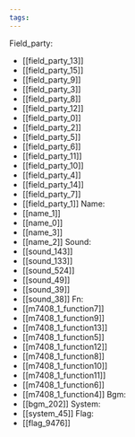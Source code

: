 ```yaml
---
tags:
---
```

Field_party:
- [[field_party_13]]
- [[field_party_15]]
- [[field_party_9]]
- [[field_party_3]]
- [[field_party_8]]
- [[field_party_12]]
- [[field_party_0]]
- [[field_party_2]]
- [[field_party_5]]
- [[field_party_6]]
- [[field_party_11]]
- [[field_party_10]]
- [[field_party_4]]
- [[field_party_14]]
- [[field_party_7]]
- [[field_party_1]]
Name:
- [[name_1]]
- [[name_0]]
- [[name_3]]
- [[name_2]]
Sound:
- [[sound_143]]
- [[sound_133]]
- [[sound_524]]
- [[sound_49]]
- [[sound_39]]
- [[sound_38]]
Fn:
- [[m7408_1_function7]]
- [[m7408_1_function9]]
- [[m7408_1_function13]]
- [[m7408_1_function5]]
- [[m7408_1_function12]]
- [[m7408_1_function8]]
- [[m7408_1_function10]]
- [[m7408_1_function11]]
- [[m7408_1_function6]]
- [[m7408_1_function4]]
Bgm:
- [[bgm_202]]
System:
- [[system_45]]
Flag:
- [[flag_9476]]
